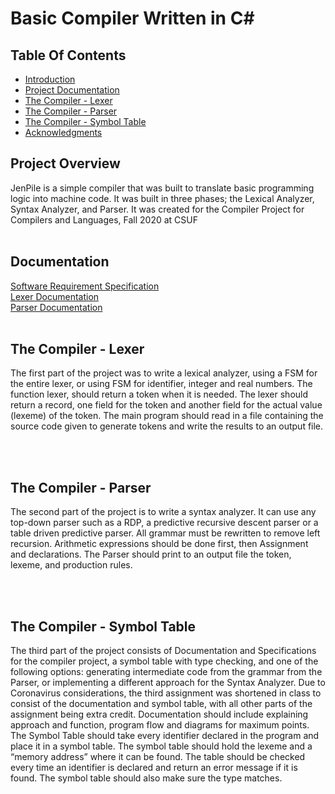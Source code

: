 # Basic Compiler Written in C#

## Table Of Contents
* [Introduction](#Introduction)
* [Project Documentation](#documentation)
* [The Compiler - Lexer](#lexer)
* [The Compiler - Parser](#parser)
* [The Compiler - Symbol Table](#table)
* [Acknowledgments](#Ack)



## Project Overview <a name = "Overview"></a>
JenPile is a simple compiler that was built to translate basic programming logic into machine code. It was built in three phases; the Lexical Analyzer, Syntax Analyzer, and  Parser. It was created for the Compiler Project for Compilers and Languages, Fall 2020 at CSUF </br></br>

## Documentation <a name = "Documentation"></a>
[Software Requirement Specification](https://jennithedev.github.io/Basic-Compiler/Documentation/JenPile.SoftwareRequirementsSpecification.pdf "PDF of Software Requirement Specification") </br>
[Lexer Documentation](https://jennithedev.github.io/Basic-Compiler/Documentation/JenPile.CompilerDocumentation.Lexer.pdf "PDF of Software Requirement Specification")</br>
[Parser Documentation](https://jennithedev.github.io/Basic-Compiler/Documentation/JenPile.CompilerDocumentation.Parser.pdf "PDF of Software Requirement Specification")</br></br>

## The Compiler - Lexer <a name = "lexer"></a>

The first part of the project was to write a lexical analyzer, using a FSM for the entire lexer, or using FSM for
identifier, integer and real numbers. The function lexer, should return a token when it is needed. The lexer should return
a record, one field for the token and another field for the actual value (lexeme) of the token. The main program should read in a file containing the source code given
to generate tokens and write the results to an output file.

</br></br>


## The Compiler - Parser<a name = "parser"></a>  </br>

The second part of the project is to write a syntax analyzer. It can use any top-down
parser such as a RDP, a predictive recursive descent parser or a table driven
predictive parser. All grammar must be rewritten to remove left recursion.
Arithmetic expressions should be done first, then Assignment and declarations.
The Parser should print to an output file the token, lexeme, and production rules.

</br> </br>


## The Compiler - Symbol Table<a name = "table"></a><br>

The third part of the project consists of Documentation and Specifications for the compiler
project, a symbol table with type checking, and one of the following options:
generating intermediate code from the grammar from the Parser, or implementing a
different approach for the Syntax Analyzer. Due to Coronavirus considerations, the
third assignment was shortened in class to consist of the documentation and
symbol table, with all other parts of the assignment being extra credit.
Documentation should include explaining approach and function, program flow and
diagrams for maximum points.
The Symbol Table should take every identifier declared in the program and place it
in a symbol table. The symbol table should hold the lexeme and a “memory
address” where it can be found. The table should be checked every time an
identifier is declared and return an error message if it is found. The symbol table
should also make sure the type matches.
